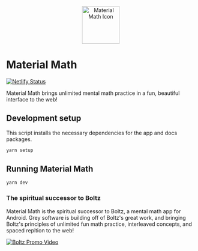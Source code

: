 <div align="center">
  <a href="https://www.material-math.grey.software" target="_blank">
    <img alt="Material Math Icon" width="100" src="https://github.com/grey-software/Material-Math/raw/master/logo.png">
  </a>
</div>

# Material Math


[![Netlify Status](https://api.netlify.com/api/v1/badges/ec96054f-9705-4ecb-bdce-f12b42b3e7fc/deploy-status)](https://app.netlify.com/sites/material-math/deploys)

Material Math brings unlimited mental math practice in a fun, beautiful interface to the web!


## Development setup

This script installs the necessary dependencies for the app and docs packages.

```sh
yarn setup
```

## Running Material Math

```sh 
yarn dev
```

### The spiritual successor to Boltz

Material Math is the spiritual successor to Boltz, a mental math app for Android. Grey software is building off of Boltz's great work, and bringing Boltz's principles of unlimited fun math practice, interleaved concepts, and spaced repition to the web! 


[![Boltz Promo Video](https://i.ytimg.com/vi/ceACiAdXSDc/hq720.jpg)](https://www.youtube.com/watch?v=ceACiAdXSDc)

